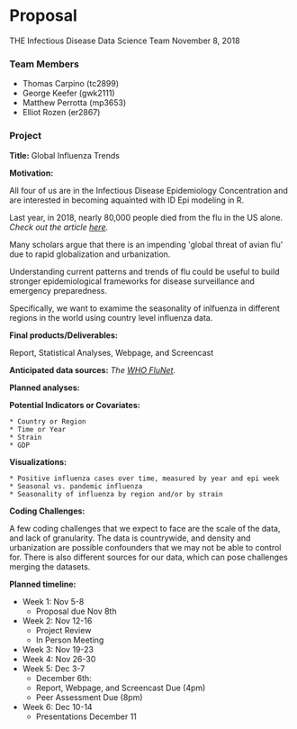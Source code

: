 Proposal
================
THE Infectious Disease Data Science Team
November 8, 2018

### Team Members

-   Thomas Carpino (tc2899)
-   George Keefer (gwk2111)
-   Matthew Perrotta (mp3653)
-   Elliot Rozen (er2867)

### Project

**Title:** Global Influenza Trends

**Motivation:**

All four of us are in the Infectious Disease Epidemiology Concentration and are interested in becoming aquainted with ID Epi modeling in R.

Last year, in 2018, nearly 80,000 people died from the flu in the US alone. *Check out the article [here](https://www.cnn.com/2018/09/26/health/flu-deaths-2017--2018-cdc-bn/index.html).*

Many scholars argue that there is an impending 'global threat of avian flu' due to rapid globalization and urbanization.

Understanding current patterns and trends of flu could be useful to build stronger epidemiological frameworks for disease surveillance and emergency preparedness.

Specifically, we want to examime the seasonality of inlfuenza in different regions in the world using country level influenza data.

**Final products/Deliverables:**

Report, Statistical Analyses, Webpage, and Screencast

**Anticipated data sources:** *The [WHO FluNet](http://apps.who.int/flumart/Default?ReportNo=12).*

**Planned analyses:**

**Potential Indicators or Covariates:**

    * Country or Region
    * Time or Year
    * Strain
    * GDP

**Visualizations:**

    * Positive influenza cases over time, measured by year and epi week
    * Seasonal vs. pandemic influenza 
    * Seasonality of influenza by region and/or by strain

**Coding Challenges:**

A few coding challenges that we expect to face are the scale of the data, and lack of granularity. The data is countrywide, and density and urbanization are possible confounders that we may not be able to control for. There is also different sources for our data, which can pose challenges merging the datasets.

**Planned timeline:**

-   Week 1: Nov 5-8
    -   Proposal due Nov 8th
-   Week 2: Nov 12-16
    -   Project Review
    -   In Person Meeting
-   Week 3: Nov 19-23
-   Week 4: Nov 26-30
-   Week 5: Dec 3-7
    -   December 6th:
    -   Report, Webpage, and Screencast Due (4pm)
    -   Peer Assessment Due (8pm)
-   Week 6: Dec 10-14
    -   Presentations December 11
